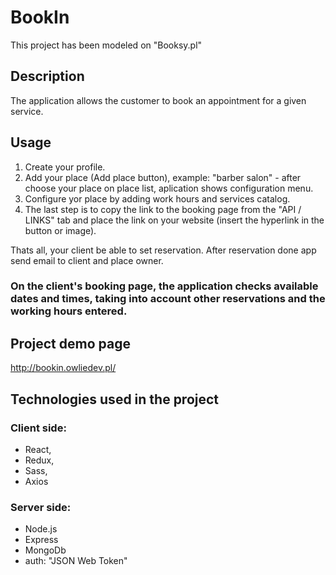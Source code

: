 # BookIn

This project has been modeled on "Booksy.pl"

## Description

The application allows the customer to book an appointment for a given service.

## Usage

1. Create your profile.
2. Add your place (Add place button), example: "barber salon" - after choose your place on place list, aplication shows configuration menu.
3. Configure yor place by adding work hours and services catalog. 
4. The last step is to copy the link to the booking page from the "API / LINKS" tab and place the link on your website (insert the hyperlink in the button or image). 

Thats all, your client be able to set reservation. After reservation done app send email to client and place owner.

### On the client's booking page, the application checks available dates and times, taking into account other reservations and the working hours entered.

## Project demo page

http://bookin.owliedev.pl/

## Technologies used in the project

### Client side:
  - React, 
  - Redux,
  - Sass,
  - Axios
  
### Server side:
  - Node.js
  - Express
  - MongoDb
  - auth: "JSON Web Token"
